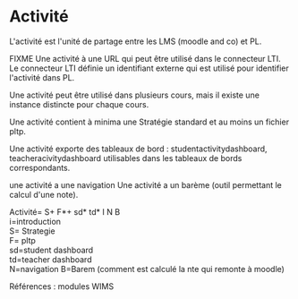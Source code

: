 
# Activité

L'activité est l'unité de partage entre les LMS (moodle and co) et PL.

FIXME Une activité à une URL qui peut être utilisé dans le connecteur LTI. Le connecteur LTI définie un identifiant externe qui est utilisé pour identifier l'activité dans PL.

Une activité peut être utilisé dans plusieurs cours, mais il existe une instance distincte pour chaque cours. 

Une activité contient à minima une Stratégie standard et au moins un fichier pltp.

Une activité exporte des tableaux de bord : studentactivitydashboard, teacheracivitydashboard utilisables dans les tableaux de bords correspondants.

une activité a une navigation 
Une activité a un barème (outil permettant le calcul d'une note).

Activité= S+ F*+ sd* td* I N B  
i=introduction  
S= Strategie   
F= pltp  
sd=student dashboard  
td=teacher dashboard  
N=navigation
B=Barem (comment est calculé la nte qui remonte à moodle)


Références : modules WIMS
